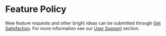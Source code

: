 Feature Policy
==============

New feature requests and other bright ideas can be submitted through [Get Satisfaction](https://getsatisfaction.com/androzic).
For more information see our [User Support](../../UserSupport.html) section.
